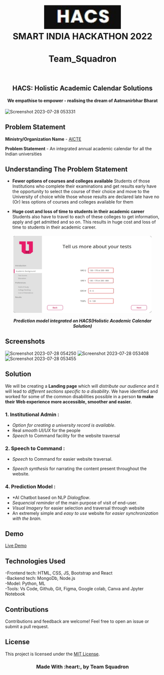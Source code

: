 
<!-- # SMART INDIA HACKATHON 2022 - TEAM_SQUADRON  -->
<h1 align="center">
	<img src="logo.jpg" alt="Squadron Logo" width="250"><br>
	SMART INDIA HACKATHON 2022

</h1>
<h1 align="center">Team_Squadron</h1>
<br>
</h1>
<h2 align="center">HACS: Holistic Academic Calendar Solutions</h2>
<h4 align="center">We empathise to empower - realising the dream of Aatmanirbhar Bharat</h4>

![Screenshot 2023-07-28 053331](https://github.com/KAMYAVERMA/TEAM_SQUADRON_ACADEMIC_CALENDER/assets/85511676/88aaf0dc-5f22-469f-852d-ae8866d702c0)


## Problem Statement

**Ministry/Organization Name** - <a href="https://www.aicte-india.org/">AICTE</a>  

**Problem Statement** - An integrated annual academic
calendar for all the Indian universities


## Understanding The Problem Statement

- **Fewer options of
courses and colleges
available**
Students of those
Institutions who complete
their examinations and
get results early have the
opportunity to select the
course of their choice and
move to the University of
choice while those whose
results are declared late
have no (Or) less options
of courses and colleges
available for them

- **Huge cost and loss of
time to students in
their academic career**
Students also have to
travel to each of these
colleges to get
information, apply and get
admitted and so on. This
results in huge cost and
loss of time to students
in their academic career.





<h5 align="center">
	<img src="image1.jpeg" alt="Squadron Logo" width="450" height="250"><br>
	<p>Prediction model integrated on HACS(Holistic Academic Calendar Solution)</p>
</h5>

## Screenshots
![Screenshot 2023-07-28 054250](https://github.com/KAMYAVERMA/TEAM_SQUADRON_ACADEMIC_CALENDER/assets/85511676/b5ffa581-acaa-47aa-8096-ad8fb77bc207)
![Screenshot 2023-07-28 053408](https://github.com/KAMYAVERMA/TEAM_SQUADRON_ACADEMIC_CALENDER/assets/85511676/0d019f01-45da-4c0c-9922-f18b3b677b7d)
![Screenshot 2023-07-28 053455](https://github.com/KAMYAVERMA/TEAM_SQUADRON_ACADEMIC_CALENDER/assets/85511676/70e31518-e44a-49f7-827b-8e340a9994b3)


## Solution

We will be creating a **Landing page** which will *distribute our audience* and it will lead to *different sections specific to a disability*. We have identified and worked for some of the common disabilities possible in a person **to make their Web experience more accessible, smoother and easier.**

### **1. Institutional Admin :**
- *Option for creating a university record is available*. 
- Real *smooth UI/UX* for the people 
- *Speech* to Command facility for the website traversal


### **2. Speech to Command :** 
- *Speech* to Command for easier website traversal.

- *Speech synthesis* for narrating the content present throughout the website.


### **4. Prediction Model :**
- *AI Chatbot based on NLP *Dialogflow*.
- *Sequencial reminder* of the main purpose of visit of end-user.
- *Visual Imagery* for easier selection and traversal through website
- An extremely simple and *easy to use* website for *easier synchronization with the brain.*                               


## Demo

[Live Demo](https://hacs-squadron.netlify.app)

## Technologies Used

-Frontend tech: HTML, CSS, JS, Bootstrap and React<br>
-Backend tech: MongoDb, Node.js<br>
-Model: Python, ML<br>
-Tools: Vs Code, Github, Git, Figma, Google colab, Canva and Jpyter Notebook

## Contributions

Contributions and feedback are welcome! Feel free to open an issue or submit a pull request.

## License

This project is licensed under the [MIT License](LICENSE).


<h3 align="center">Made With :heart:, by Team Squadron</h3>












